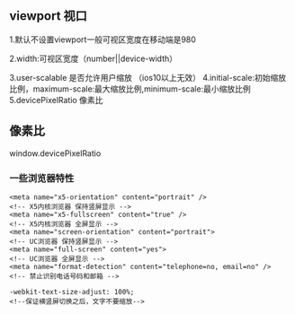 ## viewport 视口
1.默认不设置viewport一般可视区宽度在移动端是980

2.width:可视区宽度（number||device-width）

3.user-scalable 是否允许用户缩放 （ios10以上无效）
4.initial-scale:初始缩放比例，maximum-scale:最大缩放比例,minimum-scale:最小缩放比例
5.devicePixelRatio 像素比

## 像素比 
window.devicePixelRatio

### 一些浏览器特性
```
<meta name="x5-orientation" content="portrait" />
<!-- X5内核浏览器 保持竖屏显示 -->
<meta name="x5-fullscreen" content="true" />
<!-- X5内核浏览器 全屏显示 -->
<meta name="screen-orientation" content="portrait">
<!-- UC浏览器 保持竖屏显示 -->
<meta name="full-screen" content="yes">
<!-- UC浏览器 全屏显示 -->
<meta name="format-detection" content="telephone=no, email=no" />
<!-- 禁止识别电话号码和邮箱 -->

-webkit-text-size-adjust: 100%;
<!--保证横竖屏切换之后，文字不要缩放-->

```
